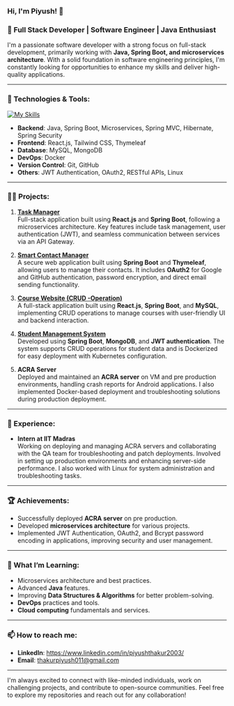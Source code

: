 ### Hi, I'm Piyush! 👋

### 🚀 Full Stack Developer | Software Engineer | Java Enthusiast 

I'm a passionate software developer with a strong focus on full-stack development, primarily working with **Java, Spring Boot, and microservices architecture**. With a solid foundation in software engineering principles, I'm constantly looking for opportunities to enhance my skills and deliver high-quality applications.

---


### 🔧 Technologies & Tools:

[![My Skills](https://skillicons.dev/icons?i=java,cpp,spring,kafka,linux,docker,mongodb,mysql,html,css,tailwind,github,maven,gradle,idea,vscode,&theme=light&perline=4)](https://skillicons.dev)

- **Backend**: Java, Spring Boot, Microservices, Spring MVC, Hibernate, Spring Security
- **Frontend**: React.js, Tailwind CSS, Thymeleaf
- **Database**: MySQL, MongoDB
- **DevOps**: Docker
- **Version Control**: Git, GitHub
- **Others**: JWT Authentication, OAuth2, RESTful APIs, Linux

---

### 🧑‍💻 Projects:

1. **[Task Manager](https://github.com/piyu989/task-manager)**  
   Full-stack application built using **React.js** and **Spring Boot**, following a microservices architecture. Key features include task management, user authentication (JWT), and seamless communication between services via an API Gateway.

2. **[Smart Contact Manager](https://github.com/piyu989/Smart-Contact-Manager)**  
   A secure web application built using **Spring Boot** and **Thymeleaf**, allowing users to manage their contacts. It includes **OAuth2** for Google and GitHub authentication, password encryption, and direct email sending functionality.

3. **[Course Website (CRUD -Operation)](https://github.com/piyu989/Course-Website)**  
   A full-stack application built using **React.js**, **Spring Boot**, and **MySQL**, implementing CRUD operations to manage courses with user-friendly UI and backend interaction.

4. **[Student Management System](https://github.com/piyu989/Assignment)**  
   Developed using **Spring Boot**, **MongoDB**, and **JWT authentication**. The system supports CRUD operations for student data and is Dockerized for easy deployment with Kubernetes configuration.

5. **ACRA Server**  
   Deployed and maintained an **ACRA server** on VM and pre production environments, handling crash reports for Android applications. I also implemented Docker-based deployment and troubleshooting solutions during production deployment.

---

### 💼 Experience:

- **Intern at IIT Madras**  
  Working on deploying and managing ACRA servers and collaborating with the QA team for troubleshooting and patch deployments. Involved in setting up production environments and enhancing server-side performance. I also worked with Linux for system administration and troubleshooting tasks.

---

### 🏆 Achievements:

- Successfully deployed **ACRA server** on pre production.
- Developed **microservices architecture** for various projects.
- Implemented JWT Authentication, OAuth2, and Bcrypt password encoding in applications, improving security and user management.

---

### 🌱 What I’m Learning:

- Microservices architecture and best practices.
- Advanced **Java** features.
- Improving **Data Structures & Algorithms** for better problem-solving.
- **DevOps** practices and tools.
- **Cloud computing** fundamentals and services.
---

### 📫 How to reach me:

- **LinkedIn**: https://www.linkedin.com/in/piyushthakur2003/
- **Email**: thakurpiyush011@gmail.com

---

I'm always excited to connect with like-minded individuals, work on challenging projects, and contribute to open-source communities. Feel free to explore my repositories and reach out for any collaboration!

